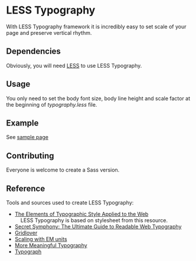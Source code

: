 LESS Typography
===============

With LESS Typography framework it is incredibly easy to set scale of your page and preserve vertical rhythm.

## Dependencies
Obviously, you will need [LESS](http://lesscss.org/) to use LESS Typography.

## Usage
You only need to set the body font size, body line height and scale factor at the beginning of *typography.less* file. 

## Example
See [sample page](http://ganss7.github.com/LESS-Typography/)

## Contributing
Everyone is welcome to create a Sass version.

## Reference
Tools and sources used to create LESS Typography:

* [The Elements of Typographic Style Applied to the Web](http://webtypography.net/toc/)  
&#8192;&#8192;LESS Typography is based on stylesheet from this resource.
* [Secret Symphony: The Ultimate Guide to Readable Web Typography](http://www.pearsonified.com/2011/12/golden-ratio-typography.php)
* [Gridlover](http://www.gridlover.net/)
* [Scaling with EM units](http://viljamis.com/blog/2012/scaling-with-em-units/)
* [More Meaningful Typography](http://www.alistapart.com/articles/more-meaningful-typography/)
* [Typograph](http://lamb.cc/typograph/)
